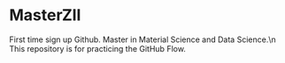 # MasterZII
First time sign up Github. Master in Material Science and Data Science.\n
This repository is for practicing the GitHub Flow.
